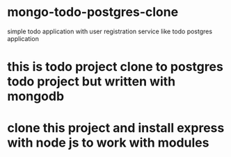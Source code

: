 # mongo-todo-postgres-clone
simple todo application with user registration service like todo postgres application 
# this is todo project clone to postgres todo project but written with mongodb
# clone this project and install express with node js to work with modules 

